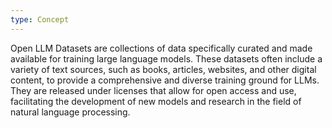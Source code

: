 ```yaml
---
type: Concept
---
```


Open LLM Datasets are collections of data specifically curated and made available for training large language models. These datasets often include a variety of text sources, such as books, articles, websites, and other digital content, to provide a comprehensive and diverse training ground for LLMs. They are released under licenses that allow for open access and use, facilitating the development of new models and research in the field of natural language processing.